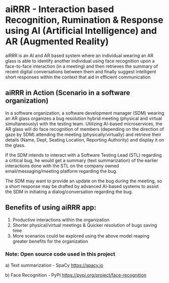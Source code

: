 # aiRRR - Interaction based Recognition, Rumination & Response using AI (Artificial Intelligence) and AR (Augmented Reality)

aiRRR is an AI and AR based system where an individual wearing an AR glass is able to identify another individual using face recognition upon a face-to-face interaction (in a meeting) and then retrieves the summary of recent digital conversations between them and finally suggest intelligent short responses within the context that aid in efficient communication

## aiRRR in Action (Scenario in a software organization)
In a software organization, a software development manager (SDM) wearing an AR glass organizes a bug resolution hybrid meeting (physical and virtual simultaneously) with the testing team. Utilizing AI-based microservices, the AR glass will do face recognition of members (depending on the direction of gaze by SDM) attending the meeting (physically/virtually) and retrieve their details (Name, Dept, Seating Location, Reporting Authority) and display it on the glass.

If the SDM intends to interact with a Software Testing Lead (STL) regarding a critical bug, he would get a summary (text summarization) of the earlier interactions done with the STL on the company owned email/messaging/meeting platform regarding the bug.

The SDM may want to provide an update on the bug during the meeting, so a short response may be drafted by advanced AI-based systems to assist the SDM in initiating a dialog/conversation regarding the bug.

## Benefits of using aiRRR app:
1. Productive interactions within the organization
2. Shorter physical/virtual meetings & Quicker resolution of bugs saving time
3. More scenarios could be explored using the above model reaping greater benefits for the organization

### Note: Open source code used in this project
a) Text summarization - SpaCy
https://spacy.io

b) Face Recognition - PyPI
https://pypi.org/project/face-recognition
